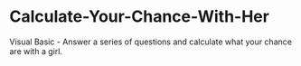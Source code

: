 # Calculate-Your-Chance-With-Her
Visual Basic - Answer a series of questions and calculate what your chance are with a girl. 
